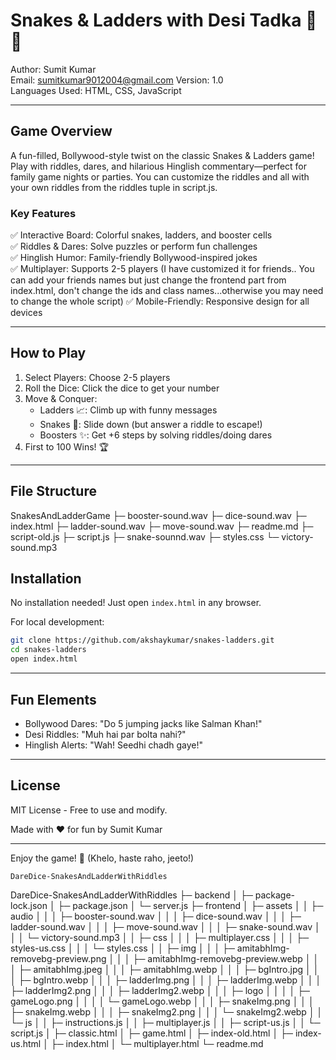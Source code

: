 # Snakes & Ladders with Desi Tadka 🎲🐍  

Author: Sumit Kumar  
Email: sumitkumar9012004@gmail.com
Version: 1.0  
Languages Used: HTML, CSS, JavaScript  

---

## Game Overview  
A fun-filled, Bollywood-style twist on the classic Snakes & Ladders game! Play with riddles, dares, and hilarious Hinglish commentary—perfect for family game nights or parties. You can customize the riddles and all with your own riddles from the riddles tuple in script.js.

### Key Features  
✅ Interactive Board: Colorful snakes, ladders, and booster cells  
✅ Riddles & Dares: Solve puzzles or perform fun challenges  
✅ Hinglish Humor: Family-friendly Bollywood-inspired jokes  
✅ Multiplayer: Supports 2-5 players (I have customized it for friends.. You can add your friends names but just change the frontend part from index.html, don't change the ids and class names...otherwise you may need to change the whole script)
✅ Mobile-Friendly: Responsive design for all devices  

---

## How to Play  
1. Select Players: Choose 2-5 players  
2. Roll the Dice: Click the dice to get your number  
3. Move & Conquer:  
   - Ladders 📈: Climb up with funny messages  
   - Snakes 🐍: Slide down (but answer a riddle to escape!)  
   - Boosters ✨: Get +6 steps by solving riddles/doing dares  
4. First to 100 Wins! 🏆  

---

## File Structure  

SnakesAndLadderGame
├─ booster-sound.wav
├─ dice-sound.wav
├─ index.html
├─ ladder-sound.wav
├─ move-sound.wav
├─ readme.md
├─ script-old.js
├─ script.js
├─ snake-sounnd.wav
├─ styles.css
└─ victory-sound.mp3

## Installation  
No installation needed! Just open `index.html` in any browser.  

For local development:  
```bash
git clone https://github.com/akshaykumar/snakes-ladders.git
cd snakes-ladders
open index.html
```

---

## Fun Elements  
- Bollywood Dares: "Do 5 jumping jacks like Salman Khan!"  
- Desi Riddles: "Muh hai par bolta nahi?"  
- Hinglish Alerts: "Wah! Seedhi chadh gaye!"  

---

## License  
MIT License - Free to use and modify.  

Made with ❤️ for fun by Sumit Kumar 

--- 

Enjoy the game! 🎉 (Khelo, haste raho, jeeto!)

<!-- ====================================================================== -->
```
DareDice-SnakesAndLadderWithRiddles

```
DareDice-SnakesAndLadderWithRiddles
├─ backend
│  ├─ package-lock.json
│  ├─ package.json
│  └─ server.js
├─ frontend
│  ├─ assets
│  │  ├─ audio
│  │  │  ├─ booster-sound.wav
│  │  │  ├─ dice-sound.wav
│  │  │  ├─ ladder-sound.wav
│  │  │  ├─ move-sound.wav
│  │  │  ├─ snake-sound.wav
│  │  │  └─ victory-sound.mp3
│  │  ├─ css
│  │  │  ├─ multiplayer.css
│  │  │  ├─ styles-us.css
│  │  │  └─ styles.css
│  │  ├─ img
│  │  │  ├─ amitabhImg-removebg-preview.png
│  │  │  ├─ amitabhImg-removebg-preview.webp
│  │  │  ├─ amitabhImg.jpeg
│  │  │  ├─ amitabhImg.webp
│  │  │  ├─ bgIntro.jpg
│  │  │  ├─ bgIntro.webp
│  │  │  ├─ ladderImg.png
│  │  │  ├─ ladderImg.webp
│  │  │  ├─ ladderImg2.png
│  │  │  ├─ ladderImg2.webp
│  │  │  ├─ logo
│  │  │  │  ├─ gameLogo.png
│  │  │  │  └─ gameLogo.webp
│  │  │  ├─ snakeImg.png
│  │  │  ├─ snakeImg.webp
│  │  │  ├─ snakeImg2.png
│  │  │  └─ snakeImg2.webp
│  │  └─ js
│  │     ├─ instructions.js
│  │     ├─ multiplayer.js
│  │     ├─ script-us.js
│  │     └─ script.js
│  ├─ classic.html
│  ├─ game.html
│  ├─ index-old.html
│  ├─ index-us.html
│  ├─ index.html
│  └─ multiplayer.html
└─ readme.md

```